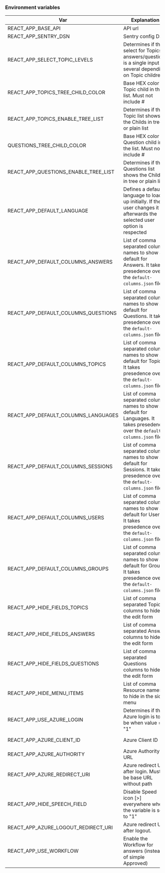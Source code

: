 ### Environment variables


| Var | Explanation | Example | Default | Required |
|---|---|---|---|---|
| REACT_APP_BASE_API  | API url  | https://demo1-services.tima-online.com/api  | null  | Y |
| REACT_APP_SENTRY_DSN  | Sentry config DSN  | https://560794f5761945a4b4b4b80413a81297@22.ingest.sentry.io/3333  | null  | Y |
| REACT_APP_SELECT_TOPIC_LEVELS  | Determines if the select for Topics in answers/questions is a single input or several depending on Topic children  |  '0' to use multiple selects, anything else to use only 1 select  | '0'  | Y |
| REACT_APP_TOPICS_TREE_CHILD_COLOR  | Base HEX color for Topic child in the list. Must not include # | 498ca752 | '498ca752'  | N |
| REACT_APP_TOPICS_ENABLE_TREE_LIST  | Determines if the Topic list shows the Childs in tree or plain list  | '1' shows tree, '0' plain  | '1'  | N |
| QUESTIONS_TREE_CHILD_COLOR  | Base HEX color for Question child in the list. Must not include # | 498ca752 | '498ca752'  | N |
| REACT_APP_QUESTIONS_ENABLE_TREE_LIST  | Determines if the Questions list shows the Childs in tree or plain list  | '1' shows tree, '0' plain  | '1'  | N |
| REACT_APP_DEFAULT_LANGUAGE  | Defines a default language to load up initially. If the user changes it afterwards the selected user option is respected  | 'de', 'en'  | 'de'  | N |
| REACT_APP_DEFAULT_COLUMNS_ANSWERS | List of comma separated column names to show as default for Answers. It takes presedence over the `default-columns.json` file. | "name, fk_languageId" | null | N |
| REACT_APP_DEFAULT_COLUMNS_QUESTIONS | List of comma separated column names to show as default for Questions. It takes presedence over the `default-columns.json` file. | "name, fk_languageId" | null | N |
| REACT_APP_DEFAULT_COLUMNS_TOPICS | List of comma separated column names to show as default for Topics. It takes presedence over the `default-columns.json` file. | "name, fk_languageId" | null | N |
| REACT_APP_DEFAULT_COLUMNS_LANGUAGES | List of comma separated column names to show as default for Languages. It takes presedence over the `default-columns.json` file. | "name, fk_languageId" | null | N |
| REACT_APP_DEFAULT_COLUMNS_SESSIONS | List of comma separated column names to show as default for Sessions. It takes presedence over the `default-columns.json` file. | "name, fk_languageId" | null | N |
| REACT_APP_DEFAULT_COLUMNS_USERS | List of comma separated column names to show as default for Users. It takes presedence over the `default-columns.json` file. | "name, fk_languageId" | null | N |
| REACT_APP_DEFAULT_COLUMNS_GROUPS | List of comma separated column names to show as default for Groups. It takes presedence over the `default-columns.json` file. | "name, fk_languageId" | null | N |
| REACT_APP_HIDE_FIELDS_TOPICS | List of comma separated Topic columns to hide in the edit form | "name,fk_languageId" | null | N |
| REACT_APP_HIDE_FIELDS_ANSWERS | List of comma separated Answer columns to hide in the edit form | "text,fk_languageId" | null | N |
| REACT_APP_HIDE_FIELDS_QUESTIONS | List of comma separated Questions columns to hide in the edit form | "text,fk_languageId" | null | N |
| REACT_APP_HIDE_MENU_ITEMS | List of comma Resource names to hide in the side menu | "topics,languages,users" | null | N |
| REACT_APP_USE_AZURE_LOGIN | Determines if the Azure login is to be when value = "1" | "1" | null | N |
| REACT_APP_AZURE_CLIENT_ID | Azure Client ID | "asdasd-qweqwe-123123-2" | null | When REACT_APP_USE_AZURE_LOGIN=1 |
| REACT_APP_AZURE_AUTHORITY | Azure Authority URL | https://login.microsoftonline.com/d2fbe2cc-08e7-4a9c/ | null | When REACT_APP_USER_AZURE_LOGIN=1 |
| REACT_APP_AZURE_REDIRECT_URI | Azure redirect URL after login. Must be base URL without path | http://localhost:3000 | When REACT_APP_USER_AZURE_LOGIN=1 |
| REACT_APP_HIDE_SPEECH_FIELD | Disable Speed icon [>] everywhere when the variable is set to "1" | "1" | null | N |
| REACT_APP_AZURE_LOGOUT_REDIRECT_URI | Azure redirect URL after logout. | http://localhost:3000 | When REACT_APP_USER_AZURE_LOGIN=1 |
| REACT_APP_USE_WORKFLOW | Enable the Workflow for answers (instead of simple Approved) | "1" | undefined | N |
